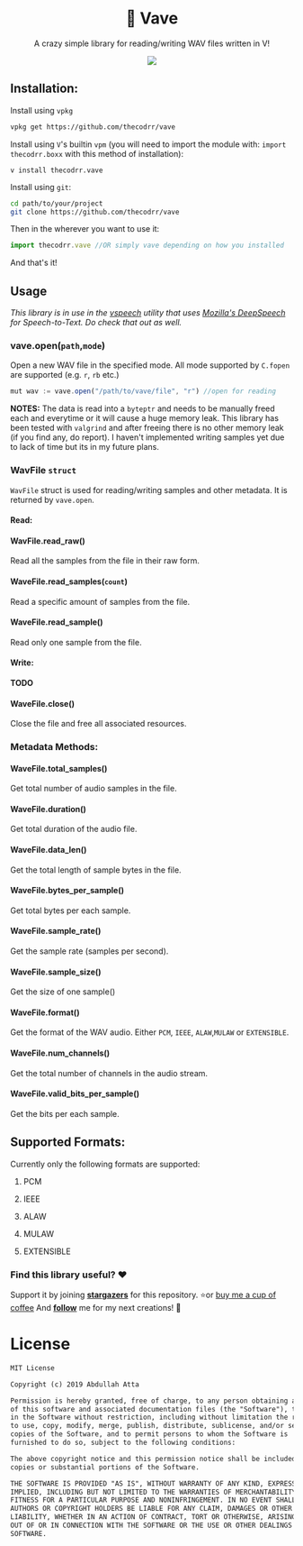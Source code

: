 <div align="center">
<h1>🌊 Vave</h1>
<p align="center">
A crazy simple library for reading/writing WAV files written in V!
</p>
<p align="center">
<img src="https://i.imgur.com/ssfAcm7.png"/>
</p>
</div>

## Installation:

Install using `vpkg`

```bash
vpkg get https://github.com/thecodrr/vave
```

Install using `V`'s builtin `vpm` (you will need to import the module with: `import thecodrr.boxx` with this method of installation):

```shell
v install thecodrr.vave
```

Install using `git`:

```bash
cd path/to/your/project
git clone https://github.com/thecodrr/vave
```

Then in the wherever you want to use it:

```javascript
import thecodrr.vave //OR simply vave depending on how you installed
```

And that's it!

## Usage

_This library is in use in the [vspeech](https://github.com/thecodrr/vspeech) utility that uses [Mozilla's DeepSpeech](https://github.com/mozilla/DeepSpeech) for Speech-to-Text. Do check that out as well._

### vave.open(`path`,`mode`)

Open a new WAV file in the specified mode. All mode supported by `C.fopen` are supported (e.g. `r`, `rb` etc.)

```javascript
mut wav := vave.open("/path/to/vave/file", "r") //open for reading
```

**NOTES:** The data is read into a `byteptr` and needs to be manually freed each and everytime or it will cause a huge memory leak. This library has been tested with `valgrind` and after freeing there is no other memory leak (if you find any, do report). I haven't implemented writing samples yet due to lack of time but its in my future plans.

### WavFile `struct`

`WavFile` struct is used for reading/writing samples and other metadata. It is returned by `vave.open`.

#### Read:

#### WavFile.read_raw()

Read all the samples from the file in their raw form.

#### WaveFile.read_samples(`count`)

Read a specific amount of samples from the file.

#### WaveFile.read_sample()

Read only one sample from the file.

#### Write:

**TODO**

#### WaveFile.close()

Close the file and free all associated resources.

### Metadata Methods:

#### WaveFile.total_samples()

Get total number of audio samples in the file.

#### WaveFile.duration()

Get total duration of the audio file.

#### WaveFile.data_len()

Get the total length of sample bytes in the file.

#### WaveFile.bytes_per_sample()

Get total bytes per each sample.

#### WaveFile.sample_rate()

Get the sample rate (samples per second).

#### WaveFile.sample_size()

Get the size of one sample()

#### WaveFile.format()

Get the format of the WAV audio. Either `PCM`, `IEEE`, `ALAW`,`MULAW` or `EXTENSIBLE`.

#### WaveFile.num_channels()

Get the total number of channels in the audio stream.

#### WaveFile.valid_bits_per_sample()

Get the bits per each sample.

## Supported Formats:

Currently only the following formats are supported:

1. PCM

2. IEEE

3. ALAW

4. MULAW

5. EXTENSIBLE

### Find this library useful? :heart:

Support it by joining **[stargazers](https://github.com/thecodrr/boxx/stargazers)** for this repository. :star:or [buy me a cup of coffee](https://ko-fi.com/thecodrr)
And **[follow](https://github.com/thecodrr)** me for my next creations! 🤩

# License

```xml
MIT License

Copyright (c) 2019 Abdullah Atta

Permission is hereby granted, free of charge, to any person obtaining a copy
of this software and associated documentation files (the "Software"), to deal
in the Software without restriction, including without limitation the rights
to use, copy, modify, merge, publish, distribute, sublicense, and/or sell
copies of the Software, and to permit persons to whom the Software is
furnished to do so, subject to the following conditions:

The above copyright notice and this permission notice shall be included in all
copies or substantial portions of the Software.

THE SOFTWARE IS PROVIDED "AS IS", WITHOUT WARRANTY OF ANY KIND, EXPRESS OR
IMPLIED, INCLUDING BUT NOT LIMITED TO THE WARRANTIES OF MERCHANTABILITY,
FITNESS FOR A PARTICULAR PURPOSE AND NONINFRINGEMENT. IN NO EVENT SHALL THE
AUTHORS OR COPYRIGHT HOLDERS BE LIABLE FOR ANY CLAIM, DAMAGES OR OTHER
LIABILITY, WHETHER IN AN ACTION OF CONTRACT, TORT OR OTHERWISE, ARISING FROM,
OUT OF OR IN CONNECTION WITH THE SOFTWARE OR THE USE OR OTHER DEALINGS IN THE
SOFTWARE.
```
